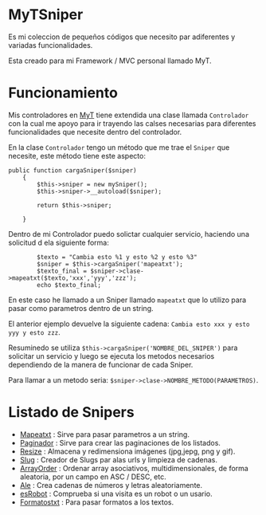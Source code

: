 MyTSniper
=========

Es mi coleccion de pequeños códigos que necesito par adiferentes y variadas funcionalidades.

Esta creado para mi Framework / MVC personal llamado MyT.

# Funcionamiento

Mis controladores en [MyT][1] tiene extendida una clase llamada `Controlador` con la cual me apoyo para ir trayendo las calses necesarias para diferentes funcionalidades que necesite dentro del controlador.

En la clase `Controlador` tengo un método que me trae el `Sniper` que necesite, este método tiene este aspecto:

```
public function cargaSniper($sniper)
	{
		$this->sniper = new mySniper();
		$this->sniper->__autoload($sniper);	
		
		return $this->sniper;
		
	}

```

Dentro de mi Controlador puedo solictar cualquier servicio, haciendo una solicitud d ela siguiente forma:

```
		$texto = "Cambia esto %1 y esto %2 y esto %3"
		$sniper = $this->cargaSniper('mapeatxt');
		$texto_final = $sniper->clase->mapeatxt($texto,'xxx','yyy','zzz');
		echo $texto_final;

```

En este caso he llamado a un Sniper llamado `mapeatxt` que lo utilizo para pasar como parametros dentro de un string.

El anterior ejemplo devuelve la siguiente cadena: `Cambia esto xxx y esto yyy y esto zzz`.

Resuminedo se utiliza `$this->cargaSniper('NOMBRE_DEL_SNIPER')` para solicitar un servicio y luego se ejecuta los metodos necesarios dependiendo de la manera de funcionar de cada Sniper.

Para llamar a un metodo seria: `$sniper->clase->NOMBRE_METODO(PARAMETROS)`.


# Listado de Snipers

- [Mapeatxt][2] : Sirve para pasar parametros a un string.
- [Paginador][3] : Sirve para crear las paginaciones de los listados.
- [Resize][4] : Almacena y redimensiona imágenes (jpg,jepg, png y gif).
- [Slug][5] : Creador de Slugs par alas urls y limpieza de cadenas.
- [ArrayOrder][6] : Ordenar array asociativos, multidimensionales, de forma aleatoria, por un campo en ASC / DESC, etc.
- [Ale][7] : Crea cadenas de números y letras aleatoriamente.
- [esRobot][8] : Comprueba si una visita es un robot o un usario.
- [Formatostxt][9] : Para pasar formatos a los textos.


[1]: https://github.com/Didweb/MyT
[2]: mapeatxt.md
[3]: paginador.md
[4]: resize.md
[5]: slug.md
[6]: arrayorder.md
[7]: ale.md
[8]: esrobot.md
[9]: formatostxt.md
